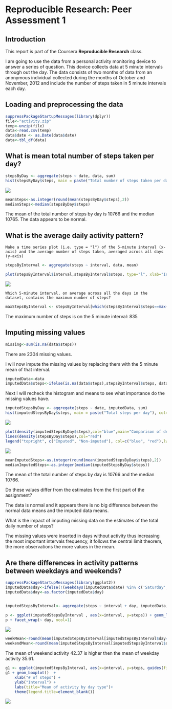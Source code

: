 # Reproducible Research: Peer Assessment 1

## Introduction
  This report is part of the Coursera **Reproducible Research** class.

I am going to use the data from a personal activity monitoring device to answer a series of question.
This device collects data at 5 minute intervals through out the day. The data consists of two months of data from an anonymous individual collected during the months of October and November, 2012 and include the number of steps taken in 5 minute intervals each day.

## Loading and preprocessing the data


```r
suppressPackageStartupMessages(library(dplyr))
file<-"activity.zip"
temp<-unzip(file)
data<-read.csv(temp)
data$date <- as.Date(data$date)
data<-tbl_df(data)
```

## What is mean total number of steps taken per day?

```r
stepsByDay <- aggregate(steps ~ date, data, sum)
hist(stepsByDay$steps, main = paste("Total number of steps taken per day"), col="blue", xlab="# steps",breaks=30)
```

![](PA1_template_files/figure-html/unnamed-chunk-2-1.png) 

```r
meanSteps<-as.integer(round(mean(stepsByDay$steps),2))
medianSteps<-median(stepsByDay$steps)
```

The mean of the total number of steps by day is 10766 and the median 10765.
The data appears to be normal.


## What is the average daily activity pattern?

    Make a time series plot (i.e. type = "l") of the 5-minute interval (x-axis) and the average number of steps taken, averaged across all days (y-axis)


```r
stepsByInterval <- aggregate(steps ~ interval, data, mean)

plot(stepsByInterval$interval,stepsByInterval$steps, type="l", xlab="Interval", ylab="# of steps",main="Average # of steps by interval")
```

![](PA1_template_files/figure-html/unnamed-chunk-3-1.png) 


    Which 5-minute interval, on average across all the days in the dataset, contains the maximum number of steps?
    

```r
maxStepsByInterval <- stepsByInterval[which(stepsByInterval$steps==max(stepsByInterval$steps)),1]
```

The maximum number of steps is on the 5 minute interval: 835

## Imputing missing values


```r
missing<-sum(is.na(data$steps))
```
There are 2304 missing values.

I will now impute the missing values by replacing them with the 5 minute mean of that interval.

```r
imputedData<-data
imputedData$steps<-ifelse(is.na(data$steps),stepsByInterval$steps, data$steps)
```

Next I will recheck the histogram and means to see what importance do the missing values have.


```r
imputedStepsByDay <- aggregate(steps ~ date, imputedData, sum)
hist(imputedStepsByDay$steps, main = paste("Total steps per day"), col="blue", xlab="# of steps",breaks=30)
```

![](PA1_template_files/figure-html/unnamed-chunk-7-1.png) 

```r
plot(density(imputedStepsByDay$steps),col="blue",main="Comparison of density distribution")
lines(density(stepsByDay$steps),col="red")
legend("topright", c("Imputed", "Non-imputed"), col=c("blue", "red"),lwd=5)
```

![](PA1_template_files/figure-html/unnamed-chunk-7-2.png) 

```r
meanImputedSteps<-as.integer(round(mean(imputedStepsByDay$steps),2))
medianImputedSteps<-as.integer(median(imputedStepsByDay$steps))
```


The mean of the total number of steps by day is 10766 and the median 10766.

Do these values differ from the estimates from the first part of the assignment? 

The data is normal and it appears there is no big difference between the normal data means and the imputed data means.

What is the impact of imputing missing data on the estimates of the total daily number of steps?

The missing values were inserted in days without activity thus increasing the most important intervals frequency, it follows the central limit theorem, the more observations the more values in the mean.

## Are there differences in activity patterns between weekdays and weekends?


```r
suppressPackageStartupMessages(library(ggplot2))
imputedData$day<-ifelse(!(weekdays(imputedData$date) %in% c('Saturday','Sunday')),"weekday","weekend")
imputedData$day<-as.factor(imputedData$day)


imputedStepsByInterval<- aggregate(steps ~ interval + day, imputedData, mean)

p <- ggplot(imputedStepsByInterval , aes(x=interval, y=steps)) + geom_line() + ylab("# of steps")
p + facet_wrap(~ day, ncol=1)
```

![](PA1_template_files/figure-html/unnamed-chunk-8-1.png) 

```r
weekMean<-round(mean(imputedStepsByInterval[imputedStepsByInterval$day=="weekday",]$steps),2)
weekendMean<-round(mean(imputedStepsByInterval[imputedStepsByInterval$day=="weekend",]$steps),2)
```


The mean of weekend activity 42.37 is higher then the mean of weekday activity 35.61.



```r
g1 <- ggplot(imputedStepsByInterval, aes(x=interval, y=steps, guides(fill=guide_legend(title=NULL)),fill=factor(day)))
g1 + geom_boxplot()  + 
    xlab("# of steps") + 
    ylab("Interval") + 
    labs(title="Mean of activity by day type")+ 
    theme(legend.title=element_blank())
```

![](PA1_template_files/figure-html/unnamed-chunk-9-1.png) 



